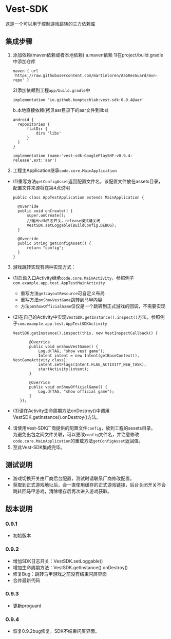 # Vest-SDK
这是一个可以用于控制游戏跳转的三方依赖库

## 集成步骤

1. 添加依赖(maven依赖或者本地依赖) 
   a.maven依赖
    1)在project/build.gradle中添加仓库
    ```
    maven { url 'https://raw.githubusercontent.com/martinloren/AabResGuard/mvn-repo' }
    ```
    2)添加依赖到工程`app/build.gradle`中 
    ```
    implementation 'io.github.bumptechlab:vest-sdk:0.9.4@aar'
    ```
   b.本地直接依赖(拷贝aar目录下的aar文件到libs)
    ```
    android {
      repositories {
          flatDir {
              dirs 'libs'
          }
      }
    }
   
    implementation (name:'vest-sdk-GooglePlaySHF-v0.9.4-release',ext:'aar')
    ```
   
2. 工程主Application继承`code.core.MainApplication`
- (1)重写方法`getConfigAsset`返回配置文件名，该配置文件放在assets目录，配置文件来源将在第4点说明
  ```
  public class AppTestApplication extends MainApplication {

    @Override
    public void onCreate() {
        super.onCreate();
        //输出sdk日志开关，release模式请关闭
        VestSDK.setLoggable(BuildConfig.DEBUG);
    }

    @Override
    public String getConfigAsset() {
        return "config";
    }
  }
  ```
3. 游戏跳转实现有两种实现方式：  
- (1)启动入口Activity继承`code.core.MainActivity`，参照例子`com.example.app.test.AppTestMainActivity`
  - 重写方法`getLayoutResource`可自定义布局  
  - 重写方法`onShowVestGame`跳转到马甲内容  
  - 方法`onShowOfficialGame`仅仅是一个跳转到正式游戏的回调，不需要实现  

- (2)在自己的Activity中实现`VestSDK.getInstance().inspect()`方法，参照例子`com.example.app.test.AppTestSDKActivity`  
  ```
  VestSDK.getInstance().inspect(this, new VestInspectCallback() {  
                     
         @Override  
         public void onShowVestGame() {  
             Log.d(TAG, "show vest game");
             Intent intent = new Intent(getBaseContext(), VestGameActivity.class);
             intent.setFlags(Intent.FLAG_ACTIVITY_NEW_TASK);
             startActivity(intent);  
         }  
    
         @Override  
         public void onShowOfficialGame() {  
             Log.d(TAG, "show official game");  
         }  
     });  
  ```
- (3)请在Activity生命周期方法onDestroy()中调用VestSDK.getInstance().onDestroy()方法。

4. 请使用Vest-SDK厂商提供的配置文件`config`，放到工程的assets目录。  
为避免出包之间文件关联，可以更改`config`文件名，并注意修改`code.core.MainApplication`的重载方法`getConfigAsset`返回值。
5. 至此Vest-SDK集成完毕。

## 测试说明
- 游戏切换开关由厂商后台配置，测试时请联系厂商修改配置。
- 获取到正式游戏地址后，会一直使用缓存的正式游戏链接，后台关闭开关不会跳转回马甲游戏，清除缓存后再次进入游戏获取。

## 版本说明
### 0.9.1
- 初始版本
### 0.9.2
- 增加SDK日志开关：VestSDK.setLoggable()
- 增加生命周期方法：VestSDK.getInstance().onDestroy()
- 修复Bug：跳转马甲游戏之前没有结束闪屏界面
- 合并最新代码
### 0.9.3
- 更新proguard
### 0.9.4
- 恢复0.9.2bug修复，SDK不结束闪屏界面。
